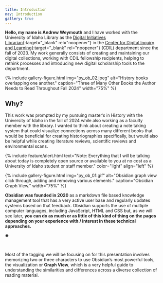 ```yaml
---
title: Introduction
nav: Introduction
gallery: true
---
```



**Hello, my name is Andrew Weymouth** and I have worked with the University of Idaho Library as the [Digital Initiatives Librarian](https://www.lib.uidaho.edu/about/people/aweymouth.html){:target="_blank" rel="noopener"} in the [Center for Digital Inquiry and Learning](https://cdil.lib.uidaho.edu/){:target="_blank" rel="noopener"} (CDIL) department since the fall of 2023. My work generally consists of creating and maintaining our digital collections, working with CDIL fellowship recipients, helping to rethink processes and introducing new digital scholarship tools to the department.

{% include gallery-figure.html img="py_ob_02.jpeg" alt="History books overlapping one another." caption="Three of Many Other Books the Author Needs to Read Throughout Fall 2024" width="75%" %}

## Why?

This work was prompted by my pursuing master’s in History with the University of Idaho in the fall of 2024 while also working as a faculty member with the library. I wanted to think about creating a note taking system that could visualize connections across many different books that would be beneficial for creating historiographies specifically, but would also be helpful while creating literature reviews, scientific reviews and environmental scans. 

{% include feature/alert.html text="Note: Everything that I will be talking about today is completely open source or available to you at no cost as a University of Idaho student or staff member." color="light" align="left" %}

{% include gallery-figure.html img="py_ob_01.gif" alt="Obsidian graph view click through, adding and removing various elements." caption="Obsidian Graph View." width="75%" %}

**Obsidian was founded in 2020** as a markdown file based knowledge management tool that has a very active user base and regularly updates systems based on that feedback. Obsidian supports the use of multiple computer languages, including JavaScript, HTML and CSS but, as we will see later, **you can do as much or as little of this kind of thing on the pages depending on your experience with / interest in these technical approaches.** 

<div class="symbol-container">
    <p class="symbol">&#10042;</p>
</div>
<br>

Most of the tagging we will be focusing on for this presentation involves memorizing two or three characters to use Obsidian’s most powerful tools, the visualization or **Graph View**, which is a very helpful guide to understanding the similarities and differences across a diverse collection of reading material.
